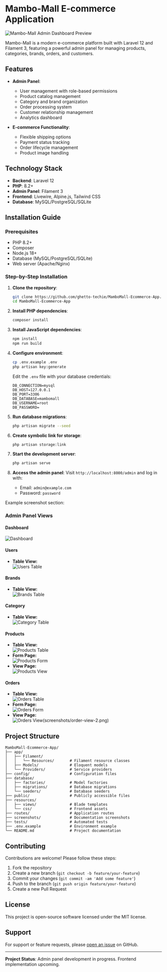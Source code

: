 # Mambo-Mall E-commerce Application

![Mambo-Mall Admin Dashboard Preview](screenshots/dashboard-preview.png)

Mambo-Mall is a modern e-commerce platform built with Laravel 12 and Filament 3, featuring a powerful admin panel for managing products, categories, brands, orders, and customers.

## Features

- **Admin Panel**:
  - User management with role-based permissions
  - Product catalog management
  - Category and brand organization
  - Order processing system
  - Customer relationship management
  - Analytics dashboard

- **E-commerce Functionality**:
  - Flexible shipping options
  - Payment status tracking
  - Order lifecycle management
  - Product image handling

## Technology Stack

- **Backend**: Laravel 12
- **PHP**: 8.2+
- **Admin Panel**: Filament 3
- **Frontend**: Livewire, Alpine.js, Tailwind CSS
- **Database**: MySQL/PostgreSQL/SQLite

## Installation Guide

### Prerequisites
- PHP 8.2+
- Composer
- Node.js 18+
- Database (MySQL/PostgreSQL/SQLite)
- Web server (Apache/Nginx)

### Step-by-Step Installation

1. **Clone the repository**:
   ```bash
   git clone https://github.com/ghetto-techie/MamboMall-Ecommerce-App.git
   cd MamboMall-Ecommerce-App
   ```

2. **Install PHP dependencies**:
   ```bash
   composer install
   ```

3. **Install JavaScript dependencies**:
   ```bash
   npm install
   npm run build
   ```

4. **Configure environment**:
   ```bash
   cp .env.example .env
   php artisan key:generate
   ```
   Edit the `.env` file with your database credentials:
   ```env
   DB_CONNECTION=mysql
   DB_HOST=127.0.0.1
   DB_PORT=3306
   DB_DATABASE=mambomall
   DB_USERNAME=root
   DB_PASSWORD=
   ```

5. **Run database migrations**:
   ```bash
   php artisan migrate --seed
   ```

6. **Create symbolic link for storage**:
   ```bash
   php artisan storage:link
   ```

7. **Start the development server**:
   ```bash
   php artisan serve
   ```

8. **Access the admin panel**:
   Visit `http://localhost:8000/admin` and log in with:
   - Email: `admin@example.com`
   - Password: `password`


Example screenshot section:

### Admin Panel Views

#### Dashboard
![Dashboard](screenshots/dashboard.png)

#### Users
- **Table View:**  
  ![Users Table](screenshots/users.png)
<!-- - **Form Page:**  
  ![Users Form](screenshots/users.png)
- **View Page:**  
  ![Users View](screenshots/users.png)
- **Widgets:**  
  ![Users Widgets](screenshots/users.png) -->

#### Brands
- **Table View:**  
  ![Brands Table](screenshots/brands.png)
<!-- - **Form Page:**  
  ![Brands Form](screenshots/brands.png) -->

#### Category
- **Table View:**  
  ![Category Table](screenshots/categories.png)
<!-- - **Form Page:**  
  ![Category Form](screenshots/categories.png) -->

#### Products
- **Table View:**  
  ![Products Table](screenshots/products-table.png)
- **Form Page:**  
  ![Products Form](screenshots/product-form.png)
- **View Page:**  
  ![Products View](screenshots/product-view.png)

#### Orders
- **Table View:**  
  ![Orders Table](screenshots/orders.png)
- **Form Page:**  
  ![Orders Form](screenshots/orders-form.png)
- **View Page:**  
  ![Orders View](screenshots/orders-view-1.png)(screenshots/order-view-2.png)

## Project Structure

```
MamboMall-Ecommerce-App/
├── app/
│   ├── Filament/
│   │   └── Resources/       # Filament resource classes
│   ├── Models/              # Eloquent models
│   └── Providers/           # Service providers
├── config/                  # Configuration files
├── database/
│   ├── factories/           # Model factories
│   ├── migrations/          # Database migrations
│   └── seeders/             # Database seeders
├── public/                  # Publicly accessible files
├── resources/
│   ├── views/               # Blade templates
│   └── css/                 # Frontend assets
├── routes/                  # Application routes
├── screenshots/             # Documentation screenshots
├── tests/                   # Automated tests
├── .env.example             # Environment example
└── README.md                # Project documentation
```

## Contributing

Contributions are welcome! Please follow these steps:

1. Fork the repository
2. Create a new branch (`git checkout -b feature/your-feature`)
3. Commit your changes (`git commit -am 'Add some feature'`)
4. Push to the branch (`git push origin feature/your-feature`)
5. Create a new Pull Request

## License

This project is open-source software licensed under the MIT license.

## Support

For support or feature requests, please [open an issue](https://github.com/ghetto-techie/MamboMall-Ecommerce-App/issues) on GitHub.

---

**Project Status**: Admin panel development in progress. Frontend implementation upcoming.